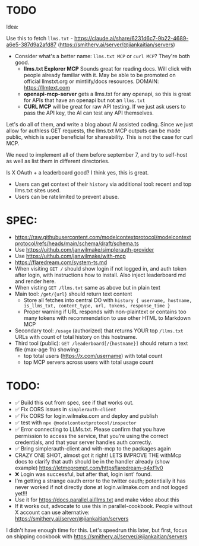 # TODO

Idea:

Use this to fetch `llms.txt` - https://claude.ai/share/6231d6c7-9b22-4689-a6e5-387d9a2afd87 (https://smithery.ai/server/@jiankaitian/servers)

- Consider what's a better name: `llms.txt MCP` or `curl MCP`? They're both good.
  - **llms.txt Explorer MCP** Sounds great for reading docs. Will click with people already familiar with it. May be able to be promoted on official llmstxt.org or mintlify/docs resources. DOMAIN: https://llmtext.com
  - **openapi-mcp-server** gets a llms.txt for any openapi, so this is great for APIs that have an openapi but not an `llms.txt`
  - **CURL MCP** will be great for raw API testing. If we just ask users to pass the API key, the AI can test any API themselves.

Let's do all of them, and write a blog about AI assisted coding. Since we just allow for authless GET requests, the llms.txt MCP outputs can be made public, which is super beneficial for shareability. This is not the case for curl MCP.

We need to implement all of them before september 7, and try to self-host as well as list them in different directories.

Is X OAuth + a leaderboard good? I think yes, this is great.

- Users can get context of their `history` via additional tool: recent and top llms.txt sites used.
- Users can be ratelimited to prevent abuse.

# SPEC:

- https://raw.githubusercontent.com/modelcontextprotocol/modelcontextprotocol/refs/heads/main/schema/draft/schema.ts
- Use https://uithub.com/janwilmake/simplerauth-provider
- Use https://uithub.com/janwilmake/with-mcp
- https://flaredream.com/system-ts.md
- When visiting `GET /` should show login if not logged in, and auth token after login, with instructions how to install. Also inject leaderboard md and render here.
- When visting `GET /llms.txt` same as above but in plain text
- Main tool: `/get/{url}` should return text content
  - Store all fetches into central DO with `history { username, hostname, is_llms_txt, content_type, url, tokens, response_time }`
  - Proper warning if URL responds with non-plaintext or contains too many tokens with recommendation to use other HTML to Markdown MCP
- Secondary tool: `/usage` (authorized) that returns YOUR top `/llms.txt` URLs with count of total history on this hostname.
- Third tool (public): `GET /leaderboard[/{hostname}]` should return a text file (max-age 1h) showing:
  - top total users (https://x.com/username) with total count
  - top MCP servers across users with total usage count

# TODO:

- ✅ Build this out from spec, see if that works out.
- ✅ Fix CORS issues in `simplerauth-client`
- ✅ Fix CORS for login.wilmake.com and deploy and publish
- ✅ test with `npx @modelcontextprotocol/inspector`
- ✅ Error connecting to LLMs.txt. Please confirm that you have permission to access the service, that you’re using the correct credentials, and that your server handles auth correctly.
- ✅ Bring simplerauth-client and with-mcp to the packages again
- CRAZY ONE SHOT, almost got it right! LETS IMPROVE THE withMcp docs to clarify that auth should be in the handler already (show example) https://letmeprompt.com/httpsflaredream-q4xf1v0
- ❌ Login was successful, but after that, login isnt' found.
- I'm getting a strange oauth error to the twitter oauth; potentially it has never worked if not directly done at login.wilmake.com and not logged yet!!!
- Use it for https://docs.parallel.ai/llms.txt and make video about this
- If it works out, advocate to use this in parallel-cookbook. People without X account can use alternative: https://smithery.ai/server/@jiankaitian/servers

I didn't have enough time for this. Let's speedrun this later, but first, focus on shipping cookbook with https://smithery.ai/server/@jiankaitian/servers

